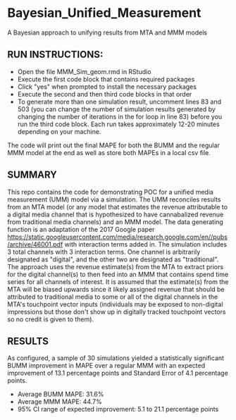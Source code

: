 # Bayesian_Unified_Measurement
A Bayesian approach to unifying results from MTA and MMM models

## RUN INSTRUCTIONS:
- Open the file MMM_Sim_geom.rmd in RStudio
- Execute the first code block that contains required packages
- Click "yes" when prompted to install the necessary packages
- Execute the second and then third code blocks in that order
- To generate more than one simulation result, uncomment lines 83 and 503 (you can change the number of simulation results generated by changing the number of iterations in the for loop in line 83) before you run the third code block. Each run takes approximately 12-20 minutes depending on your machine.

The code will print out the final MAPE for both the BUMM and the regular MMM model at the end as well as store both MAPEs in a local csv file.

## SUMMARY
This repo contains the code for demonstrating POC for a unified media measurement (UMM) model via a simulation. The UMM reconciles results from an MTA model (or any model that estimates the revenue attributable to a digital media channel that is hypothesized to have cannabalized revenue from traditional media channels) and an MMM model.
The data generating function is an adaptation of the 2017 Google paper https://static.googleusercontent.com/media/research.google.com/en//pubs/archive/46001.pdf with interaction terms added in. The simulation includes 3 total channels with 3 interaction terms. One channel is arbitrarily designated as "digital", and the other two are designated as "traditional".
The approach uses the revenue estimate(s) from the MTA to extract priors for the digital channel(s) to then feed into an MMM that contains spend time series for all channels of interest.
It is assumed that the estimate(s) from the MTA will be biased upwards since it likely assigned revenue that should be attributed to traditional media to some or all of the digital channels in the MTA's touchpoint vector inputs (individuals may be exposed to non-digital impressions but those don't show up in digitally tracked touchpoint vectors so no credit is given to them). 

## RESULTS

As configured, a sample of 30 simulations yielded a statistically significant BUMM improvement in MAPE over a regular MMM with an expected improvement of 13.1 percentage points and Standard Error of 4.1 percentage points. 
- Average BUMM MAPE: 31.6%
- Average MMM MAPE: 44.7%
- 95% CI range of expected improvement: 5.1 to 21.1 percentage points 
